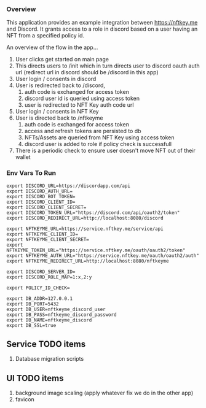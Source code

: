 ### Overview 

This application provides an example integration between https://nftkey.me and Discord. It grants access to a role in discord based on a user having an NFT from a specified policy id. 

An overview of the flow in the app...

1. User clicks get started on main page
1. This directs users to /init which in turn directs user to discord oauth auth url (redirect url in discord should be /discord in this app)
1. User login / consents in discord
1. User is redirected back to /discord, 
   1. auth code is exchanged for access token
   1. discord user id is queried using access token
   1. user is redirected to NFT Key auth code url
1. User login / consents in NFT Key 
1. User is directed back to /nftkeyme
   1. auth code is exchanged for access token
   1. access and refresh tokens are persisted to db
   1. NFTs/Assets are queried from NFT Key using access token
   1. discord user is added to role if policy check is successfull
1. There is a periodic check to ensure user doesn't move NFT out of their wallet

### Env Vars To Run

```
export DISCORD_URL=https://discordapp.com/api
export DISCORD_AUTH_URL=
export DISCORD_BOT_TOKEN=
export DISCORD_CLIENT_ID=
export DISCORD_CLIENT_SECRET=
export DISCORD_TOKEN_URL="https://discord.com/api/oauth2/token"
export DISCORD_REDIRECT_URL=http://localhost:8080/discord

export NFTKEYME_URL=https://service.nftkey.me/service/api
export NFTKEYME_CLIENT_ID=
export NFTKEYME_CLIENT_SECRET=
export NFTKEYME_TOKEN_URL="https://service.nftkey.me/oauth/oauth2/token"
export NFTKEYME_AUTH_URL="https://service.nftkey.me/oauth/oauth2/auth"
export NFTKEYME_REDIRECT_URL=http://localhost:8080/nftkeyme

export DISCORD_SERVER_ID=
export DISCORD_ROLE_MAP=1:x,2:y

export POLICY_ID_CHECK=

export DB_ADDR=127.0.0.1
export DB_PORT=5432
export DB_USER=nftkeyme_discord_user
export DB_PASS=nftkeyme_discord_password
export DB_NAME=nftkeyme_discord
export DB_SSL=true
```

## Service TODO items

1. Database migration scripts

## UI TODO items

1. background image scaling (apply whatever fix we do in the other app)
1. favicon
